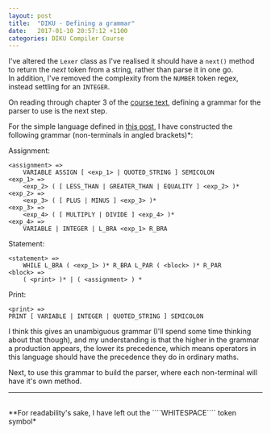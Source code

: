```yaml
---
layout: post
title:  "DIKU - Defining a grammar"
date:   2017-01-10 20:57:12 +1100
categories: DIKU Compiler Course
---
```


I've altered the ```Lexer``` class as I've realised it should have a ```next()``` method to return the *next* token from a string, rather than parse it in one go.  
In addition, I've removed the complexity from the ```NUMBER``` token regex, instead settling for an ```INTEGER```.

On reading through chapter 3 of the [course text], defining a grammar for the parser to use is the next step.

[course text]: http://www.diku.dk/~torbenm/Basics/basics_lulu2.pdf

For the simple language defined in [this post], I have constructed the following grammar (non-terminals in angled brackets)*:

[this post]: https://troydaniels.github.io/diku/compiler/course/2017/01/07/building-a-compiler-p2.html

Assignment:

    <assignment> =>
		VARIABLE ASSIGN [ <exp_1> | QUOTED_STRING ] SEMICOLON
    <exp_1> => 
		<exp_2> ( [ LESS_THAN | GREATER_THAN | EQUALITY ] <exp_2> )*
    <exp_2> =>
		<exp_3> ( [ PLUS | MINUS ] <exp_3> )*
    <exp_3> => 
		<exp_4> ( [ MULTIPLY | DIVIDE ] <exp_4> )*
    <exp_4> => 
		VARIABLE | INTEGER | L_BRA <exp_1> R_BRA

Statement:

    <statement> =>
		WHILE L_BRA ( <exp_1> )* R_BRA L_PAR ( <block> )* R_PAR
    <block> =>
		( <print> )* | ( <assignment> ) *

Print:

    <print> =>
	PRINT [ VARIABLE | INTEGER | QUOTED_STRING ] SEMICOLON


I think this gives an unambiguous grammar (I'll spend some time thinking about that though), and my understanding is that the higher in the grammar a production appears, the lower its precedence, which means operators in this language should have the precedence they do in ordinary maths.

Next, to use this grammar to build the parser, where each non-terminal will have it's own method.


---  
<br>
**For readability's sake, I have left out the ````WHITESPACE```` token symbol*
